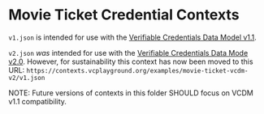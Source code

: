 # Movie Ticket Credential Contexts

`v1.json` is intended for use with the
[Verifiable Credentials Data Model v1.1](https://www.w3.org/TR/vc-data-model/).

`v2.json` *was* intended for use with the
[Verifiable Credentials Data Mode v2.0](https://www.w3.org/TR/vc-data-model-2.0/).
However, for sustainability this context has now been moved to this URL:
`https://contexts.vcplayground.org/examples/movie-ticket-vcdm-v2/v1.json`

NOTE: Future versions of contexts in this folder SHOULD focus on VCDM v1.1
compatibility.
